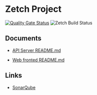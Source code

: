 # Zetch Project
[![Quality Gate Status](https://sonarcloud.io/api/project_badges/measure?project=astrohsy_ZETCH&metric=alert_status)](https://sonarcloud.io/summary/new_code?id=astrohsy_ZETCH)
![Zetch Build Status](https://github.com/astrohsy/Zetch/actions/workflows/build.yaml/badge.svg?branch=main)

## Documents

* [API Server README.md](https://github.com/astrohsy/ZETCH/tree/main/api_server)

* [Web fronted README.md](https://github.com/astrohsy/ZETCH/tree/main/web)

## Links

* [SonarQube](https://sonarcloud.io/project/overview?id=astrohsy_ZETCH)
